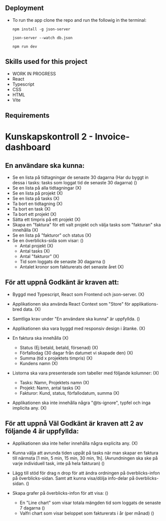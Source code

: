## Deployment
* To run the app clone the repo and run the followig in the terminal: 
  ```
  npm install -g json-server
  ```
  ```
  json-server --watch db.json
  ```
  ```
  npm run dev
  ```

## Skills used for this project
* WORK IN PROGRESS
* React
* Typescript
* CSS
* HTML 
* Vite

## Requirements

# Kunskapskontroll 2 - Invoice-dashboard

## En användare ska kunna:
- Se en lista på tidtagningar de senaste 30 dagarna
  (Har du byggt in dessa i tasks: tasks som loggat tid de senaste 30 dagarna) ()
- Se en lista på alla tidtagningar (X)
- Se en lista på projekt (X)
- Se en lista på tasks (X)
- Ta bort en tidtagning (X)
- Ta bort en task (X)
- Ta bort ett projekt (X)
- Sätta ett timpris på ett projekt (X)
- Skapa en "faktura" för ett valt projekt och välja tasks som "fakturan" ska innehålla (X)
- Se en lista på "fakturor" och status (X)
- Se en överblicks-sida som visar: ()
  - Antal projekt (X)
  - Antal tasks (X)
  - Antal "fakturor" (X)
  - Tid som loggats de senaste 30 dagarna ()
  - Antalet kronor som fakturerats det senaste året (X)

## För att uppnå Godkänt är kraven att:
- Byggd med Typescript, React som Frontend och json-server. (X)

- Applikationen ska använda React Context som "Store" för applikations-bred data. (X)

- Samtliga krav under "En användare ska kunna" är uppfyllda. ()

- Applikationen ska vara byggd med responsiv design i åtanke. (X)

- En faktura ska innehålla (X)
  - Status (Ej betald, betald, försenad) (X)
  - Förfallodag (30 dagar från datumet vi skapade den) (X)
  - Summa (tid x projektets timpris) (X)
  - Kundens namn (X)

- Listorna ska vara presenterade som tabeller med följande kolumner: (X)
  - Tasks: Namn, Projektets namn (X)
  - Projekt: Namn, antal tasks (X)
  - Fakturor: Kund, status, förfallodatum, summa (X)

- Applikationen ska inte innehålla några "@ts-ignore", typfel och inga implicita any. (X)

## För att uppnå Väl Godkänt är kraven att 2 av följande 4 är uppfyllda:
- Applikationen ska inte heller innehålla några explicita any. (X)

- Kunna välja att avrunda tiden uppåt på tasks när man skapar en faktura till närmsta [1 min, 5 min, 15 min, 30 min, 1h].
(Avrundningen ska ske på varje individuell task, inte på hela fakturan) ()

- Lägg till stöd för drag n drop för att ändra ordningen på överblicks-infon på överblicks-sidan.
Samt att kunna visa/dölja info-delar på överblicks-sidan. ()

- Skapa grafer på överblicks-infon för att visa: ()
  - En "Line chart" som visar totala mängden tid som loggats de senaste 7 dagarna ()
  - Valfri chart som visar beloppet som fakturerats i år (per månad) ()